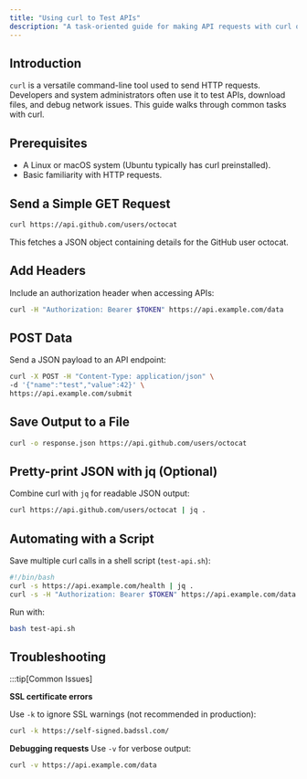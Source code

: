 ```yaml
---
title: "Using curl to Test APIs"
description: "A task-oriented guide for making API requests with curl on Linux."
---
```


## Introduction

`curl` is a versatile command-line tool used to send HTTP requests. Developers and system administrators often use it to test APIs, download files, and debug network issues. This guide walks through common tasks with curl.

## Prerequisites

- A Linux or macOS system (Ubuntu typically has curl preinstalled).
- Basic familiarity with HTTP requests.

## Send a Simple GET Request

```bash
curl https://api.github.com/users/octocat
```

This fetches a JSON object containing details for the GitHub user octocat.

## Add Headers

Include an authorization header when accessing APIs:

```bash
curl -H "Authorization: Bearer $TOKEN" https://api.example.com/data
```

## POST Data

Send a JSON payload to an API endpoint:

```bash
curl -X POST -H "Content-Type: application/json" \
-d '{"name":"test","value":42}' \
https://api.example.com/submit
```

## Save Output to a File

```bash
curl -o response.json https://api.github.com/users/octocat
```

## Pretty-print JSON with jq (Optional)

Combine curl with `jq` for readable JSON output:

```bash
curl https://api.github.com/users/octocat | jq .
```

## Automating with a Script

Save multiple curl calls in a shell script (`test-api.sh`):

```bash
#!/bin/bash
curl -s https://api.example.com/health | jq .
curl -s -H "Authorization: Bearer $TOKEN" https://api.example.com/data | jq .
```

Run with:

```bash
bash test-api.sh
```

## Troubleshooting

:::tip[Common Issues]

**SSL certificate errors**

Use `-k` to ignore SSL warnings (not recommended in production):

```bash
curl -k https://self-signed.badssl.com/
```

**Debugging requests**
Use `-v` for verbose output:

```bash
curl -v https://api.example.com/data
```